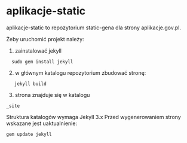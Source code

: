 # aplikacje-static
aplikacje-static to repozytorium static-gena dla strony aplikacje.gov.pl.

Żeby uruchomić projekt należy:

 1) zainstalować jekyll

  ```
    sudo gem install jekyll
  ```

 2) w głównym katalogu repozytorium zbudować stronę:

 ```
    jekyll build
 ```

 3) strona znajduje się w katalogu

 ```
 _site
 ```

Struktura katalogów wymaga Jekyll  3.x Przed wygenerowaniem strony wskazane jest uaktualnienie:

```
gem update jekyll
```

